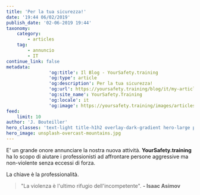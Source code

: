 ```yaml
---
title: 'Per la tua sicurezza!'
date: '19:44 06/02/2019'
publish_date: '02-06-2019 19:44'
taxonomy:
    category:
        - articles
    tag:
        - annuncio
        - IT
continue_link: false
metadata:
                'og:title': Il Blog - YourSafety.training
                'og:type': article
                'og:description': Per la tua sicurezza!
                'og:url': https://yoursafety.training/blog/it/my-articles/for-your-safety
                'og:site_name': YourSafety.Training
                'og:locale': it
                'og:image': https://yoursafety.training/images/articles/Facebook_opengraph.jpg
feed:
    limit: 10
author: 'J. Bouteiller'
hero_classes: 'text-light title-h1h2 overlay-dark-gradient hero-large parallax'
hero_image: unsplash-overcast-mountains.jpg
---
```


E' un grande onore annunciare la nostra nuova attività.
**YourSafety.training** ha lo scopo di aiutare i professionisti ad affrontare persone aggressive ma non-violente senza eccessi di forza.

La chiave è la professionalità.

> "La violenza è l'ultimo rifugio dell'incompetente". **- Isaac Asimov**
